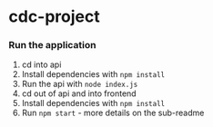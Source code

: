# cdc-project

### Run the application

1. cd into api
2. Install dependencies with `npm install`
3. Run the api with `node index.js`
4. cd out of api and into frontend
5. Install dependencies with `npm install`
6. Run `npm start` - more details on the sub-readme